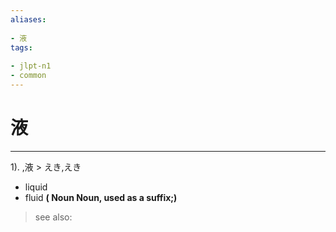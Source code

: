 ```yaml
---
aliases:
    
- 液
tags:
    
- jlpt-n1
- common
---
```


# 液
---
1).
,液 > えき,えき

- liquid
- fluid
**( Noun Noun, used as a suffix;)**
> see also: 
            